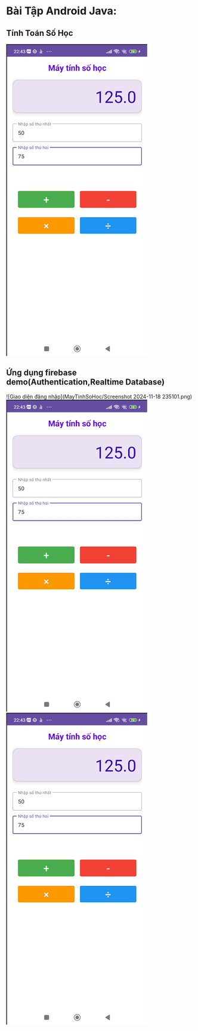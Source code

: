 # Bài Tập Android Java:
## Tính Toán Số Học
![Giao diện ứng dụng](MayTinhSoHoc/Screenshot%202024-11-18%20224334.png)
## Ứng dụng firebase demo(Authentication,Realtime Database)
![Giao diện đăng nhập](MayTinhSoHoc/Screenshot 2024-11-18 235101.png)
![Giao diện màn hình chính](MayTinhSoHoc/Screenshot%202024-11-18%20224334.png)
![Giao diện đăng xuất](MayTinhSoHoc/Screenshot%202024-11-18%20224334.png)





